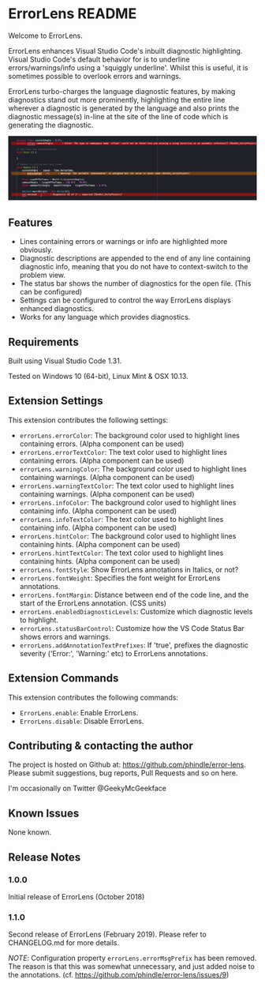 # ErrorLens README

Welcome to ErrorLens.

ErrorLens enhances Visual Studio Code's inbuilt diagnostic highlighting. Visual Studio Code's default behavior for is to underline errors/warnings/info using a 'squiggly underline'. Whilst this is useful, it is sometimes possible to overlook errors and warnings.

ErrorLens turbo-charges the language diagnostic features, by making diagnostics stand out more prominently, highlighting the entire line wherever a diagnostic is generated by the language and also prints the diagnostic message(s) in-line at the site of the line of code which is generating the diagnostic.

![ErrorLens example](images/Screenshot-1.png)

## Features

* Lines containing errors or warnings or info are highlighted more obviously.
* Diagnostic descriptions are appended to the end of any line containing diagnostic info, meaning that you do not have to context-switch to the problem view.
* The status bar shows the number of diagnostics for the open file. (This can be configured)
* Settings can be configured to control the way ErrorLens displays enhanced diagnostics.
* Works for any language which provides diagnostics.

## Requirements

Built using Visual Studio Code 1.31.

Tested on Windows 10 (64-bit), Linux Mint & OSX 10.13.

## Extension Settings

This extension contributes the following settings:

* `errorLens.errorColor`: The background color used to highlight lines containing errors. (Alpha component can be used)
* `errorLens.errorTextColor`: The text color used to highlight lines containing errors. (Alpha component can be used)
* `errorLens.warningColor`: The background color used to highlight lines containing warnings. (Alpha component can be used)
* `errorLens.warningTextColor`: The text color used to highlight lines containing warnings. (Alpha component can be used)
* `errorLens.infoColor`: The background color used to highlight lines containing info. (Alpha component can be used)
* `errorLens.infoTextColor`: The text color used to highlight lines containing info. (Alpha component can be used)
* `errorLens.hintColor`: The background color used to highlight lines containing hints. (Alpha component can be used)
* `errorLens.hintTextColor`: The text color used to highlight lines containing hints. (Alpha component can be used)
* `errorLens.fontStyle`: Show ErrorLens annotations in Italics, or not?
* `errorLens.fontWeight`: Specifies the font weight for ErrorLens annotations.
* `errorLens.fontMargin`: Distance between end of the code line, and the start of the ErrorLens annotation. (CSS units)
* `errorLens.enabledDiagnosticLevels`: Customize which diagnostic levels to highlight.
* `errorLens.statusBarControl`: Customize how the VS Code Status Bar shows errors and warnings.
* `errorLens.addAnnotationTextPrefixes`: If 'true', prefixes the diagnostic severity ('Error:', 'Warning:' etc) to ErrorLens annotations.

## Extension Commands

This extension contributes the following commands:

* `ErrorLens.enable`: Enable ErrorLens.
* `ErrorLens.disable`: Disable ErrorLens.

## Contributing & contacting the author

The project is hosted on Github at: https://github.com/phindle/error-lens. Please submit suggestions, bug reports, Pull Requests and so on here.

I'm occasionally on Twitter @GeekyMcGeekface

## Known Issues

None known.

## Release Notes

### 1.0.0

Initial release of ErrorLens (October 2018)

### 1.1.0

Second release of ErrorLens (February 2019). Please refer to CHANGELOG.md for more details.

*NOTE*: Configuration property `errorLens.errorMsgPrefix` has been removed. The reason is that this was somewhat unnecessary, and just added noise to the annotations. (cf. https://github.com/phindle/error-lens/issues/9)
